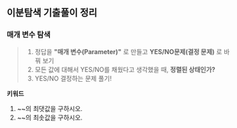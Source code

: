 ## 이분탐색 기출풀이 정리

### 매개 변수 탐색
> 1. 정답을 **"매개 변수(Parameter)"** 로 만들고 **YES/NO문제(결정 문제)** 로 바꿔 보기
> 2. 모든 값에 대해서 YES/NO를 채웠다고 생각했을 때, **정렬된 상태인가?**
> 3. YES/NO 결정하는 문제 풀기!

**키워드**
1. ~~의 최댓값을 구하시오.
2. ~~의 최솟값을 구하시오.
